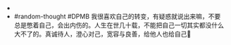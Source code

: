-
- #random-thought #DPMB 我很喜欢自己的转变，有疑惑就说出来嘛，不要总是憋着自己，会出内伤的。人生在世几十载，不能把自己一切其实都没什么大不了的。真诚待人，澄心对己，宽容与良善，给他人也给自己🎈